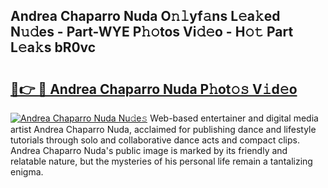 ## Andrea Chaparro Nuda O𝚗𝚕yf𝚊ns L𝚎a𝚔ed N𝚞𝚍es - Part-WYE P𝚑𝚘tos Vi𝚍𝚎o - H𝚘𝚝 Part L𝚎a𝚔s bR0vc

# <h2><a href="http://kfdocl.oniu.top/?m=Andrea+Chaparro+Nuda">🔗👉 🔴 Andrea Chaparro Nuda P𝚑ot𝚘𝚜 V𝚒d𝚎o</a></h2>

[![Andrea Chaparro Nuda Nu𝚍e𝚜](https://i.imgur.com/0qMVB7G.gif)](http://kfdocl.oniu.top/?m=Andrea+Chaparro+Nuda)
Web-based entertainer and digital media artist Andrea Chaparro Nuda, acclaimed for publishing dance and lifestyle tutorials through solo and collaborative dance acts and compact clips. Andrea Chaparro Nuda's public image is marked by its friendly and relatable nature, but the mysteries of his personal life remain a tantalizing enigma.  
